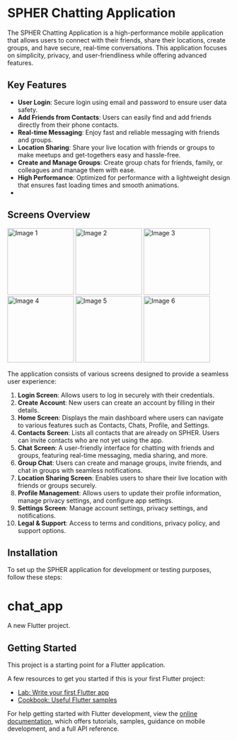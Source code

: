 # SPHER Chatting Application

The SPHER Chatting Application is a high-performance mobile application that allows users to connect with their friends, share their locations, create groups, and have secure, real-time conversations. This application focuses on simplicity, privacy, and user-friendliness while offering advanced features.

## Key Features

- **User Login**: Secure login using email and password to ensure user data safety.
- **Add Friends from Contacts**: Users can easily find and add friends directly from their phone contacts.
- **Real-time Messaging**: Enjoy fast and reliable messaging with friends and groups.
- **Location Sharing**: Share your live location with friends or groups to make meetups and get-togethers easy and hassle-free.
- **Create and Manage Groups**: Create group chats for friends, family, or colleagues and manage them with ease.
- **High Performance**: Optimized for performance with a lightweight design that ensures fast loading times and smooth animations.
- 
## Screens Overview

<img src="https://github.com/user-attachments/assets/d66f1833-7adf-46a3-8f1f-59ce333be08d" alt="Image 1" width="150"/>
<img src="https://github.com/user-attachments/assets/3084efce-dfbd-436a-bde6-3174fe4f1d22" alt="Image 2" width="150"/>
<img src="https://github.com/user-attachments/assets/ae618f87-0a83-46aa-add9-fb33f449f336" alt="Image 3" width="150"/>
<img src="https://github.com/user-attachments/assets/39b3b298-4df9-4e49-981e-a2a5da93cbbb" alt="Image 4" width="150"/>
<img src="https://github.com/user-attachments/assets/16552f4c-1404-43d3-9767-c651ea890e0e" alt="Image 5" width="150"/>
<img src="https://github.com/user-attachments/assets/91c970d8-9d91-41de-8ee2-345722b2c3f5" alt="Image 6" width="150"/>





The application consists of various screens designed to provide a seamless user experience:

1. **Login Screen**: Allows users to log in securely with their credentials.
2. **Create Account**: New users can create an account by filling in their details.
3. **Home Screen**: Displays the main dashboard where users can navigate to various features such as Contacts, Chats, Profile, and Settings.
4. **Contacts Screen**: Lists all contacts that are already on SPHER. Users can invite contacts who are not yet using the app.
5. **Chat Screen**: A user-friendly interface for chatting with friends and groups, featuring real-time messaging, media sharing, and more.
6. **Group Chat**: Users can create and manage groups, invite friends, and chat in groups with seamless notifications.
7. **Location Sharing Screen**: Enables users to share their live location with friends or groups securely.
8. **Profile Management**: Allows users to update their profile information, manage privacy settings, and configure app settings.
9. **Settings Screen**: Manage account settings, privacy settings, and notifications.
10. **Legal & Support**: Access to terms and conditions, privacy policy, and support options.

## Installation

To set up the SPHER application for development or testing purposes, follow these steps:


# chat_app

A new Flutter project.

## Getting Started

This project is a starting point for a Flutter application.

A few resources to get you started if this is your first Flutter project:

- [Lab: Write your first Flutter app](https://docs.flutter.dev/get-started/codelab)
- [Cookbook: Useful Flutter samples](https://docs.flutter.dev/cookbook)

For help getting started with Flutter development, view the
[online documentation](https://docs.flutter.dev/), which offers tutorials,
samples, guidance on mobile development, and a full API reference.

